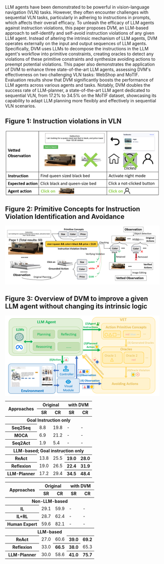 LLM agents have been demonstrated to be powerful in vision-language navigation (VLN) tasks. However, they often encounter challenges with sequential VLN tasks, particularly in adhering to instructions in prompts, which affects their overall efficacy. To unleash the efficacy of LLM agents against instruction violations, this paper proposes DVM, an LLM-based approach to self-identify and self-avoid instruction violations of any given LLM agent. Instead of altering the intrinsic mechanism of LLM agents, DVM operates externally on the input and output sequences of LLM agents. Specifically, DVM uses LLMs to decompose the instructions in the LLM agent's workflow into primitive constraints, creating oracles to detect any violations of these primitive constraints and synthesize avoiding actions to preempt potential violations. This paper also demonstrates the application of DVM to enhance three state-of-the-art LLM agents, assessing  DVM's effectiveness on two challenging VLN tasks: WebShop and MoTIF. Evaluation results show that DVM significantly boosts the performance of LLM agents across various agents and tasks.
Notably, DVM doubles the success rate of LLM-planner, a state-of-the-art LLM agent dedicated to sequential VLN, from 17.2% to 34.5% on the MoTIF dataset, showcasing its capability to adapt LLM planning more flexibly and effectively in sequential VLN scenarios.

## Figure 1: Instruction violations in VLN
![Alt text](Figures/fig1.png?raw=true "Figure 1")


## Figure 2: Primitive Concepts for Instruction Violation Identification and Avoidance
![Alt text](Figures/fig2.png?raw=true "Figure 2")

## Figure 3: Overview of DVM to improve a given LLM agent without changing its intrinsic logic
![Alt text](Figures/fig3.png?raw=true "Figure 3")



<table>
<thead>
  <tr>
    <th rowspan="2">Approaches</th>
    <th colspan="2">Original</th>
    <th colspan="2">with DVM</th>
  </tr>
  <tr>
    <th>SR</th>
    <th>CR</th>
    <th>SR</th>
    <th>CR</th>
  </tr>
</thead>
<tbody>
  <tr>
    <th colspan="5">Goal Instruction only</th>
  </tr>
  <tr>
    <th>Seq2Seq</th>
    <td>8.8</td>
    <td>19.8</td>
    <td>-</td>
    <td>-</td>
  </tr>
  <tr>
    <th>MOCA</th>
    <td>6.9</td>
    <td>21.2</td>
    <td>-</td>
    <td>-</td>
  </tr>
  <tr>
    <th>Seq2Act</th>
    <td>1.9</td>
    <td>5.4</td>
    <td>-</td>
    <td>-</td>
  </tr>
  <tr>
    <th colspan="5">LLM-based; Goal instruction only</th>
  </tr>
  <tr>
    <th>ReAct</th>
    <td>13.8</td>
    <td>25.5</td>
    <th>19.0</th>
    <th>28.0</th>
  </tr>
  <tr>
    <th>Reflexion</th>
    <td>19.0</td>
    <td>26.5</td>
    <th>22.4</th>
    <th>31.9</th>
  </tr>
  <tr>
    <th>LLM-Planner</th>
    <td>17.2</td>
    <td>29.4</td>
    <th>34.5</th>
    <th>48.4</th>
  </tr>
</tbody>
</table>


<table>
<thead>
  <tr>
    <th rowspan="2">Approaches</th>
    <th colspan="2">Original</th>
    <th colspan="2">with DVM</th>
  </tr>
  <tr>
    <th>SR</th>
    <th>CR</th>
    <th>SR</th>
    <th>CR</th>
  </tr>
</thead>
<tbody>
  <tr>
    <th colspan="5">Non-LLM-based</th>
  </tr>
  <tr>
    <th>IL</th>
    <td>29.1</td>
    <td>59.9</td>
    <td>-</td>
    <td>-</td>
  </tr>
  <tr>
    <th>IL+RL</th>
    <td>28.7</td>
    <td>62.4</td>
    <td>-</td>
    <td>-</td>
  </tr>
  <tr>
    <th>Human Expert</th>
    <td>59.6</td>
    <td>82.1</td>
    <td>-</td>
    <td>-</td>
  </tr>
  <tr>
    <th colspan="5">LLM-based</th>
  </tr>
  <tr>
    <th>ReAct</th>
    <td>27.0</td>
    <td>60.6</td>
    <th>39.0</th>
    <th>69.2</th>
  </tr>
  <tr>
    <th>Reflexion</th>
    <td>33.0</td>
    <th>66.5</th>
    <th>38.0</th>
    <td>65.3</td>
  </tr>
  <tr>
    <th>LLM-Planner</th>
    <td>30.0</td>
    <td>58.6</td>
    <th>41.0</th>
    <th>75.7</th>
  </tr>
</tbody>
</table>

